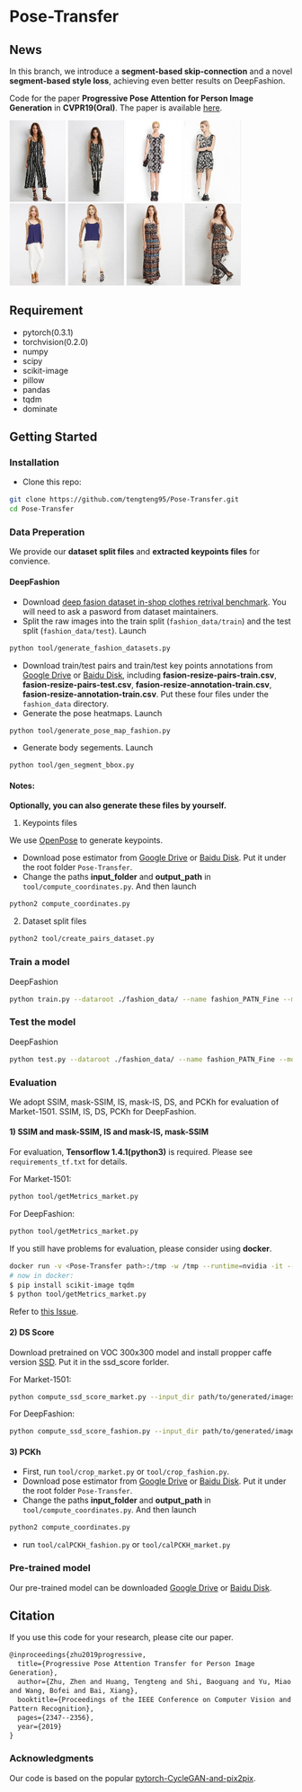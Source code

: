 # Pose-Transfer

## News
In this branch, we introduce a **segment-based skip-connection** and a novel **segment-based style loss**, achieving even better results on DeepFashion.

Code for the paper **Progressive Pose Attention for Person Image Generation** in **CVPR19(Oral)**. The paper is available [here](http://arxiv.org/abs/1904.03349). 

<p float="center">
	<img src='imgs/women1.jpg' width="100"/>
  	<img src='imgs/walkfront.gif' width="100"/>
  	<img src='imgs/women2.jpg' width="100"/>
	<img src='imgs/dance.gif' width="100"/>
	<img src='imgs/women3.jpg' width="100"/>
    <img src='imgs/dance2.gif' width="100"/>
    <img src='imgs/women4.jpg' width="100"/>
    <img src='imgs/dance3.gif' width="100"/>
</p>


## Requirement
* pytorch(0.3.1)
* torchvision(0.2.0)
* numpy
* scipy
* scikit-image
* pillow
* pandas
* tqdm
* dominate


## Getting Started
### Installation

- Clone this repo:
```bash
git clone https://github.com/tengteng95/Pose-Transfer.git
cd Pose-Transfer
```

### Data Preperation
We provide our **dataset split files** and **extracted keypoints files** for convience.


#### DeepFashion
- Download [deep fasion dataset in-shop clothes retrival benchmark](http://mmlab.ie.cuhk.edu.hk/projects/DeepFashion/InShopRetrieval.html). You will need to ask a pasword from dataset maintainers. 
- Split the raw images into the train split (```fashion_data/train```) and the test split (```fashion_data/test```). Launch
```bash
python tool/generate_fashion_datasets.py
``` 
- Download train/test pairs and train/test key points annotations from [Google Drive](https://drive.google.com/open?id=1YMsYXc41dR3k8YroXeWGh9zweNUQmZBw) or [Baidu Disk](https://pan.baidu.com/s/1fcMwXTUk9XKPLpaJSodTrg), including **fasion-resize-pairs-train.csv**, **fasion-resize-pairs-test.csv**, **fasion-resize-annotation-train.csv**, **fasion-resize-annotation-train.csv**. Put these four files under the ```fashion_data``` directory.
- Generate the pose heatmaps. Launch
```bash
python tool/generate_pose_map_fashion.py
```
- Generate body segements. Launch
```bash
python tool/gen_segment_bbox.py
```

#### Notes:
**Optionally, you can also generate these files by yourself.**

1. Keypoints files

We use [OpenPose](https://github.com/ZheC/Realtime_Multi-Person_Pose_Estimation) to generate keypoints. 

- Download pose estimator from [Google Drive](https://drive.google.com/open?id=1YMsYXc41dR3k8YroXeWGh9zweNUQmZBw) or [Baidu Disk](https://pan.baidu.com/s/1fcMwXTUk9XKPLpaJSodTrg). Put it under the root folder ``Pose-Transfer``.
- Change the paths **input_folder**  and **output_path** in ``tool/compute_coordinates.py``. And then launch
```bash
python2 compute_coordinates.py
```

2. Dataset split files

```bash
python2 tool/create_pairs_dataset.py
```

<!-- #### Pose Estimation
- Download the pose estimator from [here](https://github.com/ZheC/Realtime_Multi-Person_Pose_Estimation).
- Launch ```python compute_cordinates.py``` to get the pose estimation for both datasets.

OR you can download our generated pose estimations from here. (Coming soon.) --> 

### Train a model

DeepFashion
```bash
python train.py --dataroot ./fashion_data/ --name fashion_PATN_Fine --model PATN_Fine --lambda_GAN 5 --lambda_A 1 --lambda_B 1 --lambda_style 10 --dataset_mode key_segments --n_layers 3 --norm instance --batchSize 4 --pool_size 0 --resize_or_crop no --gpu_ids 0 --BP_input_nc 18 --no_flip --which_model_netG PATN_Fine --niter 500 --niter_decay 200 --checkpoints_dir ./checkpoints --pairLst ./fashion_data/fasion-resize-pairs-train.csv --L1_type l1_plus_seperate_segments_style --which_model_netD resnet_in --n_layers_D 3 --with_D_PP 1 --with_D_PB 1  --display_id 0 --no_lsgan
```


### Test the model

DeepFashion
```bash
python test.py --dataroot ./fashion_data/ --name fashion_PATN_Fine --model PATN_Fine --phase test --dataset_mode key_segments --norm instance --batchSize 1 --resize_or_crop no --gpu_ids 0 --BP_input_nc 18 --no_flip --which_model_netG PATN_Fine --checkpoints_dir ./checkpoints --pairLst ./fashion_data/fasion-resize-pairs-test.csv --which_epoch latest --results_dir ./results
```

### Evaluation
We adopt SSIM, mask-SSIM, IS, mask-IS, DS, and PCKh for evaluation of Market-1501. SSIM, IS, DS, PCKh for DeepFashion.

#### 1) SSIM and mask-SSIM, IS and mask-IS, mask-SSIM

For evaluation, **Tensorflow 1.4.1(python3)** is required. Please see ``requirements_tf.txt`` for details.

For Market-1501:
```bash
python tool/getMetrics_market.py
```

For DeepFashion:
```bash
python tool/getMetrics_market.py
```

If you still have problems for evaluation, please consider using **docker**. 

```bash
docker run -v <Pose-Transfer path>:/tmp -w /tmp --runtime=nvidia -it --rm tensorflow/tensorflow:1.4.1-gpu-py3 bash
# now in docker:
$ pip install scikit-image tqdm 
$ python tool/getMetrics_market.py
```

Refer to [this Issue](https://github.com/tengteng95/Pose-Transfer/issues/4).

#### 2) DS Score
Download pretrained on VOC 300x300 model and install propper caffe version [SSD](https://github.com/weiliu89/caffe/tree/ssd). Put it in the ssd_score forlder. 

For Market-1501:
```bash
python compute_ssd_score_market.py --input_dir path/to/generated/images
```

For DeepFashion:
```bash
python compute_ssd_score_fashion.py --input_dir path/to/generated/images
```

#### 3) PCKh

- First, run ``tool/crop_market.py`` or ``tool/crop_fashion.py``.
- Download pose estimator from [Google Drive](https://drive.google.com/open?id=1YMsYXc41dR3k8YroXeWGh9zweNUQmZBw) or [Baidu Disk](https://pan.baidu.com/s/1fcMwXTUk9XKPLpaJSodTrg). Put it under the root folder ``Pose-Transfer``.
- Change the paths **input_folder**  and **output_path** in ``tool/compute_coordinates.py``. And then launch
```bash
python2 compute_coordinates.py
```
- run ``tool/calPCKH_fashion.py`` or ``tool/calPCKH_market.py``



### Pre-trained model 
Our pre-trained model can be downloaded [Google Drive](https://drive.google.com/open?id=1YMsYXc41dR3k8YroXeWGh9zweNUQmZBw) or [Baidu Disk](https://pan.baidu.com/s/1fcMwXTUk9XKPLpaJSodTrg).


## Citation
If you use this code for your research, please cite our paper.
```
@inproceedings{zhu2019progressive,
  title={Progressive Pose Attention Transfer for Person Image Generation},
  author={Zhu, Zhen and Huang, Tengteng and Shi, Baoguang and Yu, Miao and Wang, Bofei and Bai, Xiang},
  booktitle={Proceedings of the IEEE Conference on Computer Vision and Pattern Recognition},
  pages={2347--2356},
  year={2019}
}
```

### Acknowledgments
Our code is based on the popular [pytorch-CycleGAN-and-pix2pix](https://github.com/junyanz/pytorch-CycleGAN-and-pix2pix).